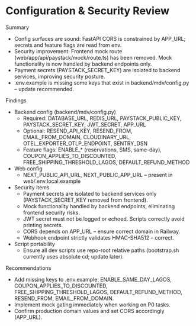 # Configuration & Security Review

Summary
- Config surfaces are sound: FastAPI CORS is constrained by APP_URL; secrets and feature flags are read from env.
- Security improvement: Frontend mock route (web/app/api/paystack/mock/route.ts) has been removed. Mock functionality is now handled by backend endpoints only.
- Payment secrets (PAYSTACK_SECRET_KEY) are isolated to backend services, improving security posture.
- .env.example is missing some keys that exist in backend/mdv/config.py – update recommended.

Findings
- Backend config (backend/mdv/config.py)
  - Required: DATABASE_URL, REDIS_URL, PAYSTACK_PUBLIC_KEY, PAYSTACK_SECRET_KEY, JWT_SECRET, APP_URL
  - Optional: RESEND_API_KEY, RESEND_FROM, EMAIL_FROM_DOMAIN, CLOUDINARY_URL, OTEL_EXPORTER_OTLP_ENDPOINT, SENTRY_DSN
  - Feature flags: ENABLE_* (reservations, SMS, same-day), COUPON_APPLIES_TO_DISCOUNTED, FREE_SHIPPING_THRESHOLD_LAGOS, DEFAULT_REFUND_METHOD
- Web config
  - NEXT_PUBLIC_API_URL, NEXT_PUBLIC_APP_URL – present in web/.env.local.example
- Security items
  - Payment secrets are isolated to backend services only (PAYSTACK_SECRET_KEY removed from frontend).
  - Mock functionality handled by backend endpoints, eliminating frontend security risks.
  - JWT secret must not be logged or echoed. Scripts correctly avoid printing secrets.
  - CORS depends on APP_URL – ensure correct domain in Railway.
  - Webhook endpoint strictly validates HMAC-SHA512 – correct.
- Script portability
  - Ensure all dev scripts use repo-root relative paths (bootstrap.sh currently uses absolute cd; update later).

Recommendations
- Add missing keys to .env.example: ENABLE_SAME_DAY_LAGOS, COUPON_APPLIES_TO_DISCOUNTED, FREE_SHIPPING_THRESHOLD_LAGOS, DEFAULT_REFUND_METHOD, RESEND_FROM, EMAIL_FROM_DOMAIN.
- Implement mock gating immediately when working on P0 tasks.
- Confirm production domain values and set CORS accordingly (APP_URL).

